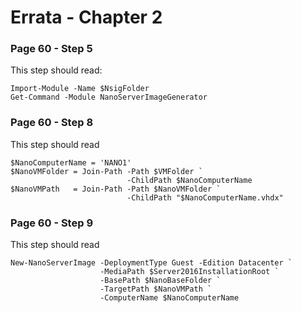 # Errata - Chapter 2

### Page 60 - Step 5

This step should read:

    Import-Module -Name $NsigFolder
    Get-Command -Module NanoServerImageGenerator

### Page 60 - Step 8

This step should read

    $NanoComputerName = 'NANO1'
    $NanoVMFolder = Join-Path -Path $VMFolder `
                              -ChildPath $NanoComputerName
    $NanoVMPath   = Join-Path -Path $NanoVMFolder `
                              -ChildPath "$NanoComputerName.vhdx"

### Page 60 - Step 9

This step should read
    
    New-NanoServerImage -DeploymentType Guest -Edition Datacenter `
                        -MediaPath $Server2016InstallationRoot `
                        -BasePath $NanoBaseFolder `
                        -TargetPath $NanoVMPath `
                        -ComputerName $NanoComputerName





        